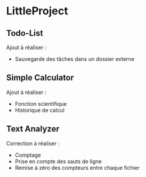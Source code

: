 
# LittleProject

## Todo-List
Ajout à réaliser :
- Sauvegarde des tâches dans un dossier externe




## Simple Calculator
Ajout à réaliser :
- Fonction scientifique
- Historique de calcul

## Text Analyzer
Correction à réaliser :
- Comptage
- Prise en compte des sauts de ligne
- Remise à zéro des compteurs entre chaque fichier
